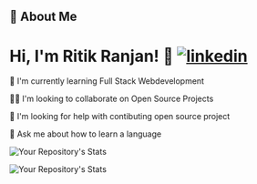 
## 🚀 About Me

# Hi, I'm Ritik Ranjan! 👋 [![linkedin](https://img.shields.io/badge/linkedin-0A66C2?style=for-the-badge&logo=linkedin&logoColor=white)](https://www.linkedin.com/in/ritik-ranjan-353568201/)

🧠 I'm currently learning Full Stack Webdevelopment

👯‍♀️ I'm looking to collaborate on Open Source Projects

🤔 I'm looking for help with contibuting open source project

💬 Ask me about how to learn a language

![Your Repository's Stats](https://github-readme-stats.vercel.app/api/top-langs/?username=ritikranjan12&theme=blue-green)

![Your Repository's Stats](https://github-readme-stats.vercel.app/api?username=ritikranjan12&show_icons=true)
